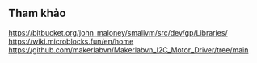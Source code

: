 ## Tham khảo ##

https://bitbucket.org/john_maloney/smallvm/src/dev/gp/Libraries/
https://wiki.microblocks.fun/en/home
https://github.com/makerlabvn/Makerlabvn_I2C_Motor_Driver/tree/main

